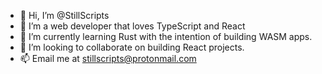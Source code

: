 - 👋 Hi, I’m @StillScripts
- 👀 I’m a web developer that loves TypeScript and React
- 🌱 I’m currently learning Rust with the intention of building WASM apps.
- 💞️ I’m looking to collaborate on building React projects.
- 📫 Email me at stillscripts@protonmail.com

<!---
StillScripts/StillScripts is a ✨ special ✨ repository because its `README.md` (this file) appears on your GitHub profile.
You can click the Preview link to take a look at your changes.
--->
